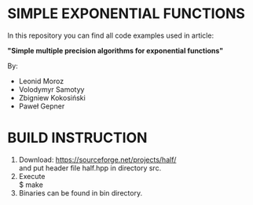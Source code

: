 # SIMPLE EXPONENTIAL FUNCTIONS
In this repository you can find all code examples used in article:  

**"Simple multiple precision algorithms for exponential functions"**  

By:
 - Leonid Moroz  
 - Volodymyr Samotyy  
 - Zbigniew Kokosiński  
 - Paweł Gepner

# BUILD INSTRUCTION

1. Download:
https://sourceforge.net/projects/half/  
and put header file half.hpp in directory src.
2. Execute  
$ make
3. Binaries can be found in bin directory.